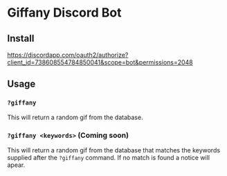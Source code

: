 # Giffany Discord Bot

## Install

<https://discordapp.com/oauth2/authorize?client_id=738608554784850041&scope=bot&permissions=2048>

## Usage

### `?giffany`

This will return a random gif from the database.

### `?giffany <keywords>` (Coming soon)

This will return a random gif from the database that matches the keywords supplied after the `?giffany` command. If no match is found a notice will apear.
